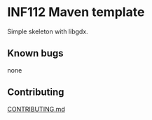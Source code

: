 # INF112 Maven template 
Simple skeleton with libgdx. 


## Known bugs
none

## Contributing
[CONTRIBUTING.md](./CONTRIBUTING.md)
